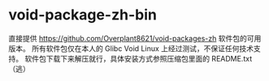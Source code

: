 # void-package-zh-bin
直接提供 https://github.com/Overplant8621/void-packages-zh 软件包的可用版本。
所有软件包仅在本人的 Glibc Void Linux 上经过测试，不保证任何技术支持。
软件包下载下来解压就行，具体安装方式参照压缩包里面的 README.txt
（逃）
